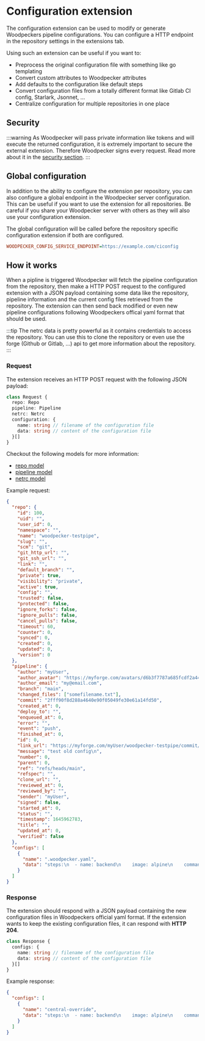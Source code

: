 # Configuration extension

The configuration extension can be used to modify or generate Woodpeckers pipeline configurations. You can configure a HTTP
endpoint in the repository settings in the extensions tab.

Using such an extension can be useful if you want to:

- Preprocess the original configuration file with something like go templating
- Convert custom attributes to Woodpecker attributes
- Add defaults to the configuration like default steps
- Convert configuration files from a totally different format like Gitlab CI config, Starlark, Jsonnet, ...
- Centralize configuration for multiple repositories in one place

## Security

:::warning
As Woodpecker will pass private information like tokens and will execute the returned configuration, it is extremely important to secure the external extension. Therefore Woodpecker signs every request. Read more about it in the [security section](./10-extensions.md#security).
:::

## Global configuration

In addition to the ability to configure the extension per repository, you can also configure a global endpoint in the Woodpecker server configuration. This can be useful if you want to use the extension for all repositories. Be careful if
you share your Woodpecker server with others as they will also use your configuration extension.

The global configuration will be called before the repository specific configuration extension if both are configured.

```ini title="Server"
WOODPECKER_CONFIG_SERVICE_ENDPOINT=https://example.com/ciconfig
```

## How it works

When a pipline is triggered Woodpecker will fetch the pipeline configuration from the repository, then make a HTTP POST request to the configured extension with a JSON payload containing some data like the repository, pipeline information and the current config files retrieved from the repository. The extension can then send back modified or even new pipeline configurations following Woodpeckers offical yaml format that should be used.

:::tip
The netrc data is pretty powerful as it contains credentials to access the repository. You can use this to clone the repository or even use the forge (Github or Gitlab, ...) api to get more information about the repository.
:::

### Request

The extension receives an HTTP POST request with the following JSON payload:

```ts
class Request {
  repo: Repo
  pipeline: Pipeline
  netrc: Netrc
  configuration: {
    name: string // filename of the configuration file
    data: string // content of the configuration file
  }[]
}
```

Checkout the following models for more information:

- [repo model](https://github.com/woodpecker-ci/woodpecker/blob/main/server/model/repo.go)
- [pipeline model](https://github.com/woodpecker-ci/woodpecker/blob/main/server/model/pipeline.go)
- [netrc model](https://github.com/woodpecker-ci/woodpecker/blob/main/server/model/netrc.go)

Example request:

```json
{
  "repo": {
    "id": 100,
    "uid": "",
    "user_id": 0,
    "namespace": "",
    "name": "woodpecker-testpipe",
    "slug": "",
    "scm": "git",
    "git_http_url": "",
    "git_ssh_url": "",
    "link": "",
    "default_branch": "",
    "private": true,
    "visibility": "private",
    "active": true,
    "config": "",
    "trusted": false,
    "protected": false,
    "ignore_forks": false,
    "ignore_pulls": false,
    "cancel_pulls": false,
    "timeout": 60,
    "counter": 0,
    "synced": 0,
    "created": 0,
    "updated": 0,
    "version": 0
  },
  "pipeline": {
    "author": "myUser",
    "author_avatar": "https://myforge.com/avatars/d6b3f7787a685fcdf2a44e2c685c7e03",
    "author_email": "my@email.com",
    "branch": "main",
    "changed_files": ["somefilename.txt"],
    "commit": "2fff90f8d288a4640e90f05049fe30e61a14fd50",
    "created_at": 0,
    "deploy_to": "",
    "enqueued_at": 0,
    "error": "",
    "event": "push",
    "finished_at": 0,
    "id": 0,
    "link_url": "https://myforge.com/myUser/woodpecker-testpipe/commit/2fff90f8d288a4640e90f05049fe30e61a14fd50",
    "message": "test old config\n",
    "number": 0,
    "parent": 0,
    "ref": "refs/heads/main",
    "refspec": "",
    "clone_url": "",
    "reviewed_at": 0,
    "reviewed_by": "",
    "sender": "myUser",
    "signed": false,
    "started_at": 0,
    "status": "",
    "timestamp": 1645962783,
    "title": "",
    "updated_at": 0,
    "verified": false
  },
  "configs": [
    {
      "name": ".woodpecker.yaml",
      "data": "steps:\n  - name: backend\n    image: alpine\n    commands:\n      - echo \"Hello there from Repo (.woodpecker.yaml)\"\n"
    }
  ]
}
```

### Response

The extension should respond with a JSON payload containing the new configuration files in Woodpeckers official yaml format.
If the extension wants to keep the existing configuration files, it can respond with **HTTP 204**.

```ts
class Response {
  configs: {
    name: string // filename of the configuration file
    data: string // content of the configuration file
  }[]
}
```

Example response:

```json
{
  "configs": [
    {
      "name": "central-override",
      "data": "steps:\n  - name: backend\n    image: alpine\n    commands:\n      - echo \"Hello there from ConfigAPI\"\n"
    }
  ]
}
```
